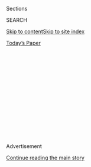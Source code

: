 <div id="app">

<div>

<div>

<div>

<div class="NYTAppHideMasthead css-1q2w90k e1suatyy0">

<div class="section css-ui9rw0 e1suatyy2">

<div class="css-eph4ug er09x8g0">

<div class="css-6n7j50">

</div>

<span class="css-1dv1kvn">Sections</span>

<div class="css-10488qs">

<span class="css-1dv1kvn">SEARCH</span>

</div>

[Skip to content](#site-content)[Skip to site
index](#site-index)

</div>

<div class="css-10698na e1huz5gh0">

</div>

</div>

<div id="masthead-bar-one" class="section hasLinks css-15hmgas e1csuq9d3">

<div class="css-uqyvli e1csuq9d0">

</div>

<div class="css-1uqjmks e1csuq9d1">

</div>

<div class="css-9e9ivx">

[](https://myaccount.nytimes.com/auth/login?response_type=cookie&client_id=vi)

</div>

<div class="css-1bvtpon e1csuq9d2">

[Today’s
Paper](https://www.nytimes.com/section/todayspaper)

</div>

</div>

</div>

</div>

<div data-aria-hidden="false">

<div id="site-content" data-role="main">

<div>

<div class="css-1aor85t" style="opacity:0.000000001;z-index:-1;visibility:hidden">

<div class="css-1hqnpie">

<div class="css-epjblv">

<span class="css-17xtcya">[Opinion](/section/opinion)</span><span class="css-x15j1o">|</span><span class="css-fwqvlz">I
Hope This Is Not Another Lie About the Republican
Party</span>

</div>

<div class="css-k008qs">

<div class="css-1iwv8en">

<span class="css-18z7m18"></span>

<div>

</div>

</div>

<span class="css-1n6z4y">https://nyti.ms/2DawxRf</span>

<div class="css-1705lsu">

<div class="css-4xjgmj">

<div class="css-4skfbu" data-role="toolbar" data-aria-label="Social Media Share buttons, Save button, and Comments Panel with current comment count" data-testid="share-tools">

  - 
  - 
  - 
  - 
    
    <div class="css-6n7j50">
    
    </div>

  - 
  - 

</div>

</div>

</div>

</div>

</div>

</div>

<div id="NYT_TOP_BANNER_REGION" class="css-13pd83m">

</div>

<div id="top-wrapper" class="css-1sy8kpn">

<div id="top-slug" class="css-l9onyx">

Advertisement

</div>

[Continue reading the main
story](#after-top)

<div class="ad top-wrapper" style="text-align:center;height:100%;display:block;min-height:250px">

<div id="top" class="place-ad" data-position="top" data-size-key="top">

</div>

</div>

<div id="after-top">

</div>

</div>

<div>

<div class="css-v5btjw etb61u70">

<div class="css-v05ibm etb61u71">

[Opinion](/section/opinion)

</div>

</div>

<div id="sponsor-wrapper" class="css-1hyfx7x">

<div id="sponsor-slug" class="css-19vbshk">

Supported by

</div>

[Continue reading the main
story](#after-sponsor)

<div id="sponsor" class="ad sponsor-wrapper" style="text-align:center;height:100%;display:block">

</div>

<div id="after-sponsor">

</div>

</div>

<div class="css-186x18t">

</div>

<div class="css-1vkm6nb ehdk2mb0">

# I Hope This Is Not Another Lie About the Republican Party

</div>

But it might be lost forever.

<div class="css-18e8msd">

<div class="css-vp77d3 epjyd6m0">

<div class="css-1baulvz">

By <span class="css-1baulvz last-byline" itemprop="name">Stuart
Stevens</span>

<div class="css-8atqhb">

Mr. Stevens is a Republican political consultant.

</div>

</div>

</div>

  - July 29,
    2020

  - 
    
    <div class="css-4xjgmj">
    
    <div class="css-pvvomx" data-role="toolbar" data-aria-label="Social Media Share buttons, Save button, and Comments Panel with current comment count" data-testid="share-tools">
    
      - 
      - 
      - 
      - 
        
        <div class="css-6n7j50">
        
        </div>
    
      - 
      - 
    
    </div>
    
    </div>

</div>

<div class="css-79elbk" data-testid="photoviewer-wrapper">

<div class="css-z3e15g" data-testid="photoviewer-wrapper-hidden">

</div>

<div class="css-1a48zt4 ehw59r15" data-testid="photoviewer-children">

![<span class="css-cnj6d5 e1z0qqy90" itemprop="copyrightHolder"><span class="css-1ly73wi e1tej78p0">Credit...</span><span><span>Kevin
Lamarque/Reuters</span></span></span>](https://static01.nyt.com/images/2020/07/31/opinion/28Stevens2-print/merlin_174249147_b661b850-6097-4221-bd90-92f37ce14c77-articleLarge.jpg?quality=75&auto=webp&disable=upscale)

</div>

</div>

</div>

<div class="section meteredContent css-1r7ky0e" name="articleBody" itemprop="articleBody">

<div class="css-1fanzo5 StoryBodyCompanionColumn">

<div class="css-53u6y8">

After Mitt Romney lost the 2012 presidential race, the Republican
National Committee chairman, Reince Priebus, commissioned an [internal
party
study](https://www.nytimes.com/2013/03/19/us/politics/republicans-plan-overhaul-for-2016-primary-season.html)
to examine why the party had won the popular vote only once since 1988.

The results of that so-called autopsy were fairly obvious: The party
needed to appeal to more people of color, reach out to younger voters,
become more welcoming to women. Those conclusions were presented as not
only a political necessity but also a moral mandate if the Republican
Party were to be a governing party in a rapidly changing America.

Then Donald Trump emerged and the party threw all those conclusions out
the window with an almost audible sigh of relief: *Thank God we can win
without pretending we really care about this stuff.* That reaction was
sadly predictable.

</div>

</div>

<div class="css-1fanzo5 StoryBodyCompanionColumn">

<div class="css-53u6y8">

I spent decades [working to elect
Republicans,](https://www.nytimes.com/2020/07/16/us/politics/trump-republicans.html)
including Mr. Romney and four other presidential candidates, and I am
here to bear reluctant witness that Mr. Trump didn’t hijack the
Republican Party. He is the logical conclusion of [what the party
became](https://www.nytimes.com/2020/03/18/opinion/trump-republicans-racism.html)
over the past 50 or so years, a natural product of the seeds of
race-baiting, self-deception and anger that now dominate it. Hold Donald
Trump up to a mirror and that bulging, scowling orange face is today’s
Republican
Party.

</div>

</div>

<div class="css-79elbk" data-testid="photoviewer-wrapper">

<div class="css-z3e15g" data-testid="photoviewer-wrapper-hidden">

</div>

<div class="css-1a48zt4 ehw59r15" data-testid="photoviewer-children">

![<span class="css-cnj6d5 e1z0qqy90" itemprop="copyrightHolder"><span class="css-1ly73wi e1tej78p0">Credit...</span><span>Doug
Mills/The New York
Times</span></span>](https://static01.nyt.com/images/2020/07/28/opinion/28Stevens/28Stevens-articleLarge.jpg?quality=75&auto=webp&disable=upscale)

</div>

</div>

<div class="css-1fanzo5 StoryBodyCompanionColumn">

<div class="css-53u6y8">

I saw the warning signs but ignored them and chose to believe what I
wanted to believe: The party wasn’t just [a white grievance
party](https://www.nytimes.com/2020/03/18/opinion/trump-republicans-racism.html);
there was still a big tent; the others guys were worse. Many of us in
the party saw this dark side and told ourselves it was a recessive gene.
We were wrong. It turned out to be the dominant gene.

What is most telling is that the Republican Party actively embraced,
supported, defended and now enthusiastically identifies with a man who
eagerly exploits the nation’s racial tensions. In our system, political
parties should serve a circuit breaker function. The Republican Party
never pulled the switch.

Racism is the original sin of the modern Republican Party. While many
Republicans today like to mourn the absence of an intellectual voice
like William Buckley, it is often overlooked that Mr. Buckley began his
career as [a racist defending
segregation](https://www.politico.com/magazine/story/2017/05/13/william-f-buckley-civil-rights-215129).

In the Richard Nixon White House, Pat Buchanan and Kevin Phillips wrote
a re-election campaign memo headed[“Dividing the
Democrats”](https://www.cnn.com/2010/POLITICS/01/11/nixon.racial.strategy/index.html)
in which they outlined what would come to be known as the Southern
Strategy. It assumes there is little Republicans can do to attract Black
Americans and details a two-pronged strategy: Utilize Black support of
Democrats to alienate white voters while trying to decrease that support
by sowing dissension within the Democratic Party.

</div>

</div>

<div class="css-1fanzo5 StoryBodyCompanionColumn">

<div class="css-53u6y8">

That strategy has worked so well that it was copied by the Russians in
their [2016
efforts](https://www.nytimes.com/2019/04/18/us/politics/the-mueller-report-excerpts.html)
to help elect Mr. Trump.

In the 2000 George W. Bush campaign, on which I worked, we acknowledged
the failures of Republicans to attract significant nonwhite support.
When Mr. Bush called himself a [“compassionate
conservative,”](https://www.nytimes.com/2000/06/12/us/bush-draws-campaign-theme-from-more-than-the-heart.html)some
on the right attacked him, calling it an admission that conservatism had
not been compassionate. That was true; it had not been. Many of us
believed we could steer the party to that “kinder, gentler” place his
father described. We were wrong.

Reading Mr. Bush’s [2000 acceptance
speech](http://movies2.nytimes.com/library/politics/camp/080400wh-bush-speech.html)
at the Republican National Convention now is like stumbling across a
document from a lost civilization, with its calls for humility, service
and compassion. That message couldn’t attract 20 percent in a Republican
presidential primary today. If there really was a battle for the soul of
the Republican Party, we lost.

There is a collective blame to be shared by those of us who have created
the modern Republican Party that has so egregiously betrayed the
principles it claimed to represent. My j’accuse is against us all, not a
few individuals who were the most egregious.

</div>

</div>

<div>

</div>

<div class="css-1fanzo5 StoryBodyCompanionColumn">

<div class="css-53u6y8">

How did this happen? How do you abandon deeply held beliefs about
character, personal responsibility, foreign policy and the national debt
in a matter of months? You don’t. The obvious answer is those beliefs
weren’t deeply held. What others and I thought were bedrock values
turned out to be mere marketing slogans easily replaced. I feel like the
guy working for [Bernie
Madoff](https://www.nytimes.com/topic/person/bernard-l-madoff) who
thought they were actually beating the market.

Mr. Trump has served a useful purpose by exposing the deep flaws of a
major American political party. Like a heavy truck driven over a bridge
on the edge of failure, he has made it impossible to ignore the
long-developing fault lines of the Republican Party. A party rooted in
decency and values does not embrace the anger that Mr. Trump peddles as
patriotism.

</div>

</div>

<div class="css-1fanzo5 StoryBodyCompanionColumn">

<div class="css-53u6y8">

This collapse of a major political party as a moral governing force is
unlike anything we have seen in modern American politics. The closest
parallel is the demise of the Communist Party in the Soviet Union, when
the dissonance between what the party said it stood for and what
citizens actually experienced was so great that it was unsustainable.

This election should signal a day of reckoning for the party and all who
claim it as a political identity. Will it? I’ve given up hope that there
are any lines of decency or normalcy that once crossed would move
Republican leaders to act as if they took their oath of office more
seriously than their allegiance to party. Only fear will motivate the
party to change — the cold fear only defeat can bring.

That defeat is looming. Will it bring desperately needed change to the
Republican Party? I’d like to say I’m hopeful. But that would be a lie
and there have been too many lies for too long.

Stuart Stevens is a Republican political consultant and the author of
the forthcoming book “It Was All a Lie: How the Republican Party Became
Donald Trump,” from which this essay is adapted.

*The Times is committed to publishing* [*a diversity of
letters*](https://www.nytimes.com/2019/01/31/opinion/letters/letters-to-editor-new-york-times-women.html)
*to the editor. We’d like to hear what you think about this or any of
our articles. Here are some*
[*tips*](https://help.nytimes.com/hc/en-us/articles/115014925288-How-to-submit-a-letter-to-the-editor)*.
And here’s our email:*
[*letters@nytimes.com*](mailto:letters@nytimes.com)*.*

*Follow The New York Times Opinion section on*
[*Facebook*](https://www.facebook.com/nytopinion)*,* [*Twitter
(@NYTopinion)*](http://twitter.com/NYTOpinion) *and*
[*Instagram*](https://www.instagram.com/nytopinion/)*.*

</div>

</div>

</div>

<div>

</div>

<div>

</div>

<div>

</div>

<div>

<div id="bottom-wrapper" class="css-1ede5it">

<div id="bottom-slug" class="css-l9onyx">

Advertisement

</div>

[Continue reading the main
story](#after-bottom)

<div id="bottom" class="ad bottom-wrapper" style="text-align:center;height:100%;display:block;min-height:90px">

</div>

<div id="after-bottom">

</div>

</div>

</div>

</div>

</div>

## Site Index

<div>

</div>

## Site Information Navigation

  - [© <span>2020</span> <span>The New York Times
    Company</span>](https://help.nytimes.com/hc/en-us/articles/115014792127-Copyright-notice)

<!-- end list -->

  - [NYTCo](https://www.nytco.com/)
  - [Contact
    Us](https://help.nytimes.com/hc/en-us/articles/115015385887-Contact-Us)
  - [Work with us](https://www.nytco.com/careers/)
  - [Advertise](https://nytmediakit.com/)
  - [T Brand Studio](http://www.tbrandstudio.com/)
  - [Your Ad
    Choices](https://www.nytimes.com/privacy/cookie-policy#how-do-i-manage-trackers)
  - [Privacy](https://www.nytimes.com/privacy)
  - [Terms of
    Service](https://help.nytimes.com/hc/en-us/articles/115014893428-Terms-of-service)
  - [Terms of
    Sale](https://help.nytimes.com/hc/en-us/articles/115014893968-Terms-of-sale)
  - [Site
    Map](https://spiderbites.nytimes.com)
  - [Help](https://help.nytimes.com/hc/en-us)
  - [Subscriptions](https://www.nytimes.com/subscription?campaignId=37WXW)

</div>

</div>

</div>

</div>
